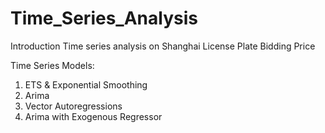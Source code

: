 # Time_Series_Analysis

Introduction
Time series analysis on Shanghai License Plate Bidding Price

Time Series Models:
1. ETS & Exponential Smoothing
2. Arima
3. Vector Autoregressions
4. Arima with Exogenous Regressor
